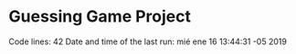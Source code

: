 
# Guessing Game Project
Code lines: 
42 
Date and time of the last run: 
mié ene 16 13:44:31 -05 2019
